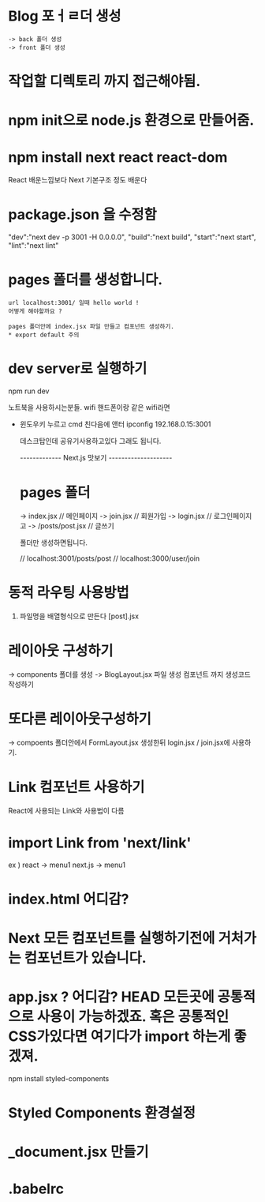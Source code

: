 # Blog 포ㅓㄹ더 생성
    -> back 폴더 생성
    -> front 폴더 생성 

# 작업할 디렉토리 까지 접근해야됨.


# npm init으로 node.js 환경으로 만들어줌.


# npm install next react react-dom

React 배운느낌보다
Next 기본구조 정도 배운다

# package.json 을 수정함

"dev":"next dev -p 3001 -H 0.0.0.0",
"build":"next build",
"start":"next start",
"lint":"next lint"

# pages 폴더를 생성합니다. 
    url localhost:3001/ 일때 hello world ! 
    어떻게 해야할까요 ?

    pages 폴더안에 index.jsx 파일 만들고 컴포넌트 생성하기.
    * export default 주의 


# dev server로 실행하기
npm run dev 

노트북을 사용하시는분들. wifi 핸드폰이랑 같은 wifi라면
- 윈도우키 누르고 cmd 친다음에 앤터 
    ipconfig 192.168.0.15:3001

  데스크탑인데 공유기사용하고있다 그래도 됩니다. 

  ------------- Next.js 맛보기 --------------------

  # pages 폴더
  -> index.jsx // 메인페이지
  -> join.jsx  // 회원가입
  -> login.jsx // 로그인페이지고
  -> /posts/post.jsx // 글쓰기 
  
    폴더만 생성하면됩니다.

  // localhost:3001/posts/post
  // localhost:3000/user/join


# 동적 라우팅 사용방법

1. 파일명을 배열형식으로 만든다 [post].jsx 


# 레이아웃 구성하기 
-> components 폴더를 생성
   -> BlogLayout.jsx 파일 생성 
       컴포넌트 까지 생성코드작성하기

# 또다른 레이아웃구성하기
-> compoents 폴더안에서 FormLayout.jsx 생성한뒤
    login.jsx / join.jsx에 사용하기.

# Link 컴포넌트 사용하기
  React에 사용되는 Link와 사용법이 다름 
  # import Link from 'next/link'
  ex ) react -> <Link to="/">menu1</Link>
       next.js -> <Link href="/"><a>menu1</a></Link>

# index.html 어디감?


# Next 모든 컴포넌트를 실행하기전에 거처가는 컴포넌트가 있습니다.

# app.jsx ? 어디감? HEAD 모든곳에 공통적으로 사용이 가능하겠죠. 혹은 공통적인 CSS가있다면 여기다가 import 하는게 좋겠져. 


npm install styled-components



# Styled Components 환경설정
# _document.jsx 만들기 


# .babelrc 

